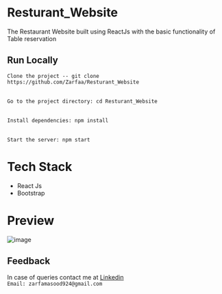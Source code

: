 # Resturant_Website
The Restaurant Website built using ReactJs with the basic functionality of Table reservation

## Run Locally

`Clone the project -- git clone https://github.com/Zarfaa/Resturant_Website`<br><br>

`Go to the project directory: cd Resturant_Website`<br><br>

`Install dependencies: npm install`<br><br>

`Start the server: npm start`<br><be>

# Tech Stack
- React Js
- Bootstrap


# Preview
![image](https://github.com/Zarfaa/Resturant_Website/assets/95335722/c28af35e-62ca-43f1-8920-baac4dca256c)



 ## Feedback
 In case of queries contact me at 
 [Linkedin](https://www.linkedin.com/in/zarfa-masood/)<br>
  `Email: zarfamasood924@gmail.com`
 

